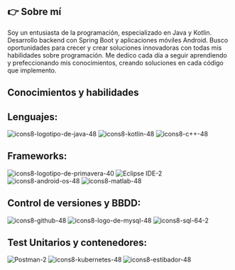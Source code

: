 ## 👉 Sobre mí
Soy un entusiasta de la programación, especializado en Java y Kotlin. Desarrollo backend con Spring Boot y aplicaciones móviles Android. Busco oportunidades para crecer y crear soluciones innovadoras con todas mis habilidades sobre programación. Me dedico cada día a seguir aprendiendo y prefeccionando mis conocimientos, creando soluciones en cada código que implemento.


## Conocimientos y habilidades

## Lenguajes:
![icons8-logotipo-de-java-48](https://github.com/user-attachments/assets/2f492841-dfe0-42c0-be86-718ac61232a8) 
![icons8-kotlin-48](https://github.com/user-attachments/assets/f22b46aa-7389-4623-96da-061093256c78 ) 
![icons8-c++-48](https://github.com/user-attachments/assets/8bebbb6d-9d4b-47e4-a046-b4a3a21b3188)
## Frameworks:
![icons8-logotipo-de-primavera-40](https://github.com/user-attachments/assets/34c5d39b-c190-4ce8-a80e-2139073617de) 
![Eclipse IDE-2](https://github.com/user-attachments/assets/5a950a7e-62b2-4505-9073-27382e42867f) 
![icons8-android-os-48](https://github.com/user-attachments/assets/b267c704-f835-4fb9-a995-74408dd69b87) 
![icons8-matlab-48](https://github.com/user-attachments/assets/16a32c33-2bbb-4bf1-b7c3-df9f363a2677)
## Control de versiones y BBDD:
![icons8-github-48](https://github.com/user-attachments/assets/fbfba374-cb7b-46c3-ab19-e5684b9131d0) 
![icons8-logo-de-mysql-48](https://github.com/user-attachments/assets/7e542b78-53bd-429b-b746-5b4806e3db6f)
![icons8-sql-64-2](https://github.com/user-attachments/assets/be8004ef-4d82-4d3f-9532-787fea8c8453)
<!--![icons8-mongo-db-48](https://github.com/user-attachments/assets/65ab5124-376f-4da4-a7a4-b70c613617ab)
![icons8-firebase-48](https://github.com/user-attachments/assets/42278936-a898-4721-9e85-d5df6cb554cb)
![icons8-logo-de-oracle-48](https://github.com/user-attachments/assets/caaee702-f61a-4795-a66f-16c225b2123b)-->
## Test Unitarios y contenedores:
<!--![Junit](https://github.com/user-attachments/assets/4c6a236e-59f6-4f7b-b525-4bb90b1981d1) -->
![Postman-2](https://github.com/user-attachments/assets/fd2de5e1-61c3-4acf-8f28-d7689ac1bcc1) 
![icons8-kubernetes-48](https://github.com/user-attachments/assets/967e7759-5efb-4866-b0e3-e061bb8f20f8) 
![icons8-estibador-48](https://github.com/user-attachments/assets/d56fc67d-c1a9-46cf-8755-1792049fc65b) 

<!--
-->

<!--
**ildeagr/ildeagr** is a ✨ _special_ ✨ repository because its `README.md` (this file) appears on your GitHub profile.

Here are some ideas to get you started:

- 🔭 I’m currently working on ...
- 🌱 I’m currently learning ...
- 👯 I’m looking to collaborate on ...
- 🤔 I’m looking for help with ...
- 💬 Ask me about ...
- 📫 How to reach me: ...
- 😄 Pronouns: ...
- ⚡ Fun fact: ...
-->
